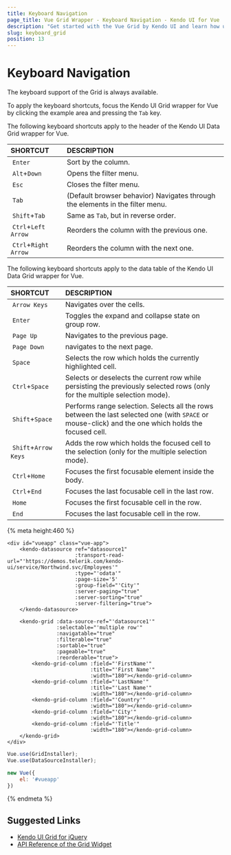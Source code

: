 ```yaml
---
title: Keyboard Navigation
page_title: Vue Grid Wrapper - Keyboard Navigation - Kendo UI for Vue
description: "Get started with the Vue Grid by Kendo UI and learn how use its keyboard navigation options."
slug: keyboard_grid
position: 13
---
```


# Keyboard Navigation

The keyboard support of the Grid is always available.

To apply the keyboard shortcuts, focus the Kendo UI Grid wrapper for Vue by clicking the example area and pressing the `Tab` key.

The following keyboard shortcuts apply to the header of the Kendo UI Data Grid wrapper for Vue.

| SHORTCUT | DESCRIPTION |
|:--- |:--- |
| `Enter` | Sort by the column.|
| `Alt`+`Down` | Opens the filter menu.|
| `Esc` | Closes the filter menu.|
| `Tab` | (Default browser behavior) Navigates through the elements in the filter menu.|
| `Shift`+`Tab` | Same as `Tab`, but in reverse order.|
| `Ctrl`+`Left Arrow` | Reorders the column with the previous one.|
| `Ctrl`+`Right Arrow` | Reorders the column with the next one.|

The following keyboard shortcuts apply to the data table of the Kendo UI Data Grid wrapper for Vue.

| SHORTCUT | DESCRIPTION |
|:--- |:--- |
| `Arrow Keys` | Navigates over the cells.|
| `Enter` | Toggles the expand and collapse state on group row.|
| `Page Up` | Navigates to the previous page.|
| `Page Down` | navigates to the next page.|
| `Space` | Selects the row which holds the currently highlighted cell.|
| `Ctrl`+`Space` | Selects or deselects the current row while persisting the previously selected rows (only for the multiple selection mode).|
| `Shift`+`Space` | Performs range selection. Selects all the rows between the last selected one (with `SPACE` or mouse-click) and the one which holds the focused cell.|
| `Shift`+`Arrow Keys` | Adds the row which holds the focused cell to the selection (only for the multiple selection mode).|
| `Ctrl`+`Home` | Focuses the first focusable element inside the body.|
| `Ctrl`+`End` | Focuses the last focusable cell in the last row.|
| `Home` | Focuses the first focusable cell in the row.|
| `End` | Focuses the last focusable cell in the row.|

{% meta height:460 %}
```html-preview
<div id="vueapp" class="vue-app">
    <kendo-datasource ref="datasource1"
                      :transport-read-url="'https://demos.telerik.com/kendo-ui/service/Northwind.svc/Employees'"
                      :type="'odata'"
                      :page-size='5'
                      :group-field="'City'"
                      :server-paging="true"
                      :server-sorting="true"
                      :server-filtering="true">
    </kendo-datasource>

    <kendo-grid :data-source-ref="'datasource1'"
                :selectable="'multiple row'"
                :navigatable="true"
                :filterable="true"
                :sortable="true"
                :pageable="true"
                :reorderable="true">
        <kendo-grid-column :field="'FirstName'"
                           :title="'First Name'"
                           :width="180"></kendo-grid-column>
        <kendo-grid-column :field="'LastName'"
                           :title="'Last Name'"
                           :width="180"></kendo-grid-column>
        <kendo-grid-column :field="'Country'"
                           :width="180"></kendo-grid-column>
        <kendo-grid-column :field="'City'"
                           :width="180"></kendo-grid-column>
        <kendo-grid-column :field="'Title'"
                           :width="180"></kendo-grid-column>
    </kendo-grid>
</div>
```
```js
Vue.use(GridInstaller);
Vue.use(DataSourceInstaller);

new Vue({
    el: '#vueapp'
})
```
{% endmeta %}

## Suggested Links

* [Kendo UI Grid for jQuery](https://docs.telerik.com/kendo-ui/controls/data-management/grid/overview)
* [API Reference of the Grid Widget](https://docs.telerik.com/kendo-ui/api/javascript/ui/grid)
